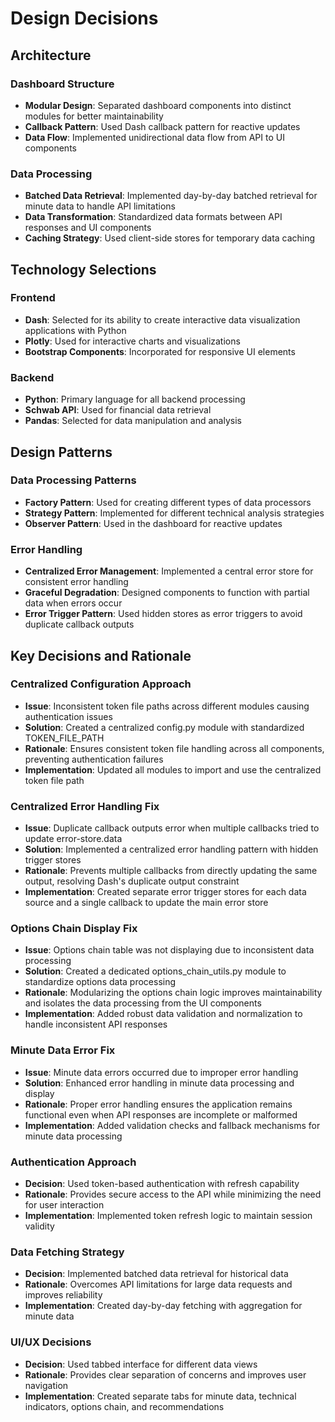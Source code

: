 # Design Decisions

## Architecture

### Dashboard Structure
- **Modular Design**: Separated dashboard components into distinct modules for better maintainability
- **Callback Pattern**: Used Dash callback pattern for reactive updates
- **Data Flow**: Implemented unidirectional data flow from API to UI components

### Data Processing
- **Batched Data Retrieval**: Implemented day-by-day batched retrieval for minute data to handle API limitations
- **Data Transformation**: Standardized data formats between API responses and UI components
- **Caching Strategy**: Used client-side stores for temporary data caching

## Technology Selections

### Frontend
- **Dash**: Selected for its ability to create interactive data visualization applications with Python
- **Plotly**: Used for interactive charts and visualizations
- **Bootstrap Components**: Incorporated for responsive UI elements

### Backend
- **Python**: Primary language for all backend processing
- **Schwab API**: Used for financial data retrieval
- **Pandas**: Selected for data manipulation and analysis

## Design Patterns

### Data Processing Patterns
- **Factory Pattern**: Used for creating different types of data processors
- **Strategy Pattern**: Implemented for different technical analysis strategies
- **Observer Pattern**: Used in the dashboard for reactive updates

### Error Handling
- **Centralized Error Management**: Implemented a central error store for consistent error handling
- **Graceful Degradation**: Designed components to function with partial data when errors occur
- **Error Trigger Pattern**: Used hidden stores as error triggers to avoid duplicate callback outputs

## Key Decisions and Rationale

### Centralized Configuration Approach
- **Issue**: Inconsistent token file paths across different modules causing authentication issues
- **Solution**: Created a centralized config.py module with standardized TOKEN_FILE_PATH
- **Rationale**: Ensures consistent token file handling across all components, preventing authentication failures
- **Implementation**: Updated all modules to import and use the centralized token file path

### Centralized Error Handling Fix
- **Issue**: Duplicate callback outputs error when multiple callbacks tried to update error-store.data
- **Solution**: Implemented a centralized error handling pattern with hidden trigger stores
- **Rationale**: Prevents multiple callbacks from directly updating the same output, resolving Dash's duplicate output constraint
- **Implementation**: Created separate error trigger stores for each data source and a single callback to update the main error store

### Options Chain Display Fix
- **Issue**: Options chain table was not displaying due to inconsistent data processing
- **Solution**: Created a dedicated options_chain_utils.py module to standardize options data processing
- **Rationale**: Modularizing the options chain logic improves maintainability and isolates the data processing from the UI components
- **Implementation**: Added robust data validation and normalization to handle inconsistent API responses

### Minute Data Error Fix
- **Issue**: Minute data errors occurred due to improper error handling
- **Solution**: Enhanced error handling in minute data processing and display
- **Rationale**: Proper error handling ensures the application remains functional even when API responses are incomplete or malformed
- **Implementation**: Added validation checks and fallback mechanisms for minute data processing

### Authentication Approach
- **Decision**: Used token-based authentication with refresh capability
- **Rationale**: Provides secure access to the API while minimizing the need for user interaction
- **Implementation**: Implemented token refresh logic to maintain session validity

### Data Fetching Strategy
- **Decision**: Implemented batched data retrieval for historical data
- **Rationale**: Overcomes API limitations for large data requests and improves reliability
- **Implementation**: Created day-by-day fetching with aggregation for minute data

### UI/UX Decisions
- **Decision**: Used tabbed interface for different data views
- **Rationale**: Provides clear separation of concerns and improves user navigation
- **Implementation**: Created separate tabs for minute data, technical indicators, options chain, and recommendations
